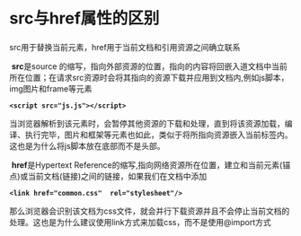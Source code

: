 # src与href属性的区别

### 

src用于替换当前元素，href用于当前文档和引用资源之间确立联系



​	**src**是source 的缩写，指向外部资源的位置，指向的内容将回嵌入道文档中当前所在位置；在请求src资源时会将其指向的资源下载并应用到文档内,例如js脚本，img图片和frame等元素

**`<script src="js.js"></script>`**

当浏览器解析到该元素时，会暂停其他资源的下载和处理，直到将该资源加载，编译、执行完毕，图片和框架等元素也如此，类似于将所指向资源嵌入当前标签内。这也是为什么将js脚本放在底部而不是头部。



​	**href**是Hypertext Reference的缩写,指向网络资源所在位置，建立和当前元素(锚点)或当前文档(链接)之间的链接，如果我们在文档中添加

**`<link href="common.css"  rel="stylesheet"/>`**

那么浏览器会识别该文档为css文件，就会并行下载资源并且不会停止当前文档的处理。这也是为什么建议使用link方式来加载css，而不是使用@import方式



